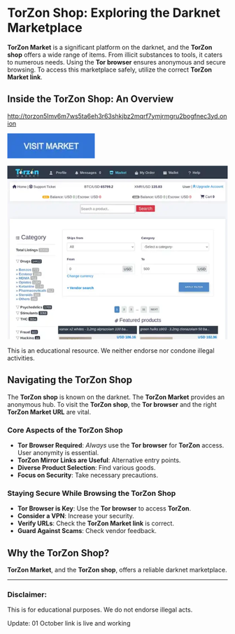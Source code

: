 # TorZon Shop: Exploring the Darknet Marketplace

**TorZon Market** is a significant platform on the darknet, and the **TorZon shop** offers a wide range of items. From illicit substances to tools, it caters to numerous needs. Using the **Tor browser** ensures anonymous and secure browsing. To access this marketplace safely, utilize the correct **TorZon Market link**.

## Inside the TorZon Shop: An Overview

http://torzon5lmv6m7ws5ta6eh3r63shkjbz2mqrf7ymjrmgru2bogfnec3yd.onion

[<img src="/logos/border.webp" width="200">](http://torzon5lmv6m7ws5ta6eh3r63shkjbz2mqrf7ymjrmgru2bogfnec3yd.onion)

<a href="http://torzon5lmv6m7ws5ta6eh3r63shkjbz2mqrf7ymjrmgru2bogfnec3yd.onion"><img src="/logos/home.webp" alt="TorZon Shop" style="max-width: 100%;"></a>

This is an educational resource. We neither endorse nor condone illegal activities.

## Navigating the TorZon Shop

The **TorZon shop** is known on the darknet. The **TorZon Market** provides an anonymous hub. To visit the **TorZon shop**, the **Tor browser** and the right **TorZon Market URL** are vital.

### Core Aspects of the TorZon Shop

*   **Tor Browser Required**: *Always* use the **Tor browser** for **TorZon** access. User anonymity is essential.
*   **TorZon Mirror Links are Useful**: Alternative entry points.
*   **Diverse Product Selection**: Find various goods.
*   **Focus on Security**: Take necessary precautions.

### Staying Secure While Browsing the TorZon Shop

-   **Tor Browser is Key**: Use the **Tor browser** to access **TorZon**.
-   **Consider a VPN**: Increase your security.
-   **Verify URLs**: Check the **TorZon Market link** is correct.
-   **Guard Against Scams**: Check vendor feedback.

## Why the TorZon Shop?

**TorZon Market**, and the **TorZon shop**, offers a reliable darknet marketplace.

---

### Disclaimer:

This is for educational purposes. We do not endorse illegal acts.



Update:  01 October link is live and working